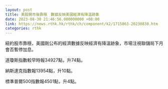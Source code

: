 ```yaml
---
layout: post
title: 美股開市後靠穩　數據反映美國經濟有降溫跡象
date: 2023-08-30 21:46:56.000000000 +08:00
link: https://news.rthk.hk/rthk/ch/component/k2/1715863-20230830.htm
categories: rthk
---
```


紐約股市靠穩，美國剛公布的經濟數據反映經濟有降溫跡象，市場注視聯儲局下月會否暫停加息。

道瓊斯指數較早時報34927點，升74點。

納斯達克指數報13954點，升10點。

標準普爾500指數報4501點，升4點。
